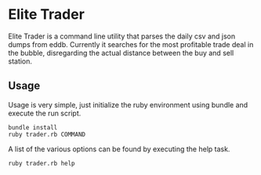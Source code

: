 # Elite Trader

Elite Trader is a command line utility that parses the daily csv and json dumps
from eddb. Currently it searches for the most profitable trade deal in the
bubble, disregarding the actual distance between the buy and sell station.

## Usage

Usage is very simple, just initialize the ruby environment using bundle and
execute the run script.

    bundle install
    ruby trader.rb COMMAND

A list of the various options can be found by executing the help task.

    ruby trader.rb help
